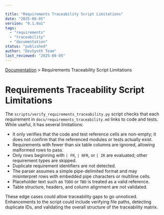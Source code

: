 ```yaml
---

title: "Requirements Traceability Script Limitations"
date: "2025-08-05"
version: "0.1.0a1"
tags:
  - "requirements"
  - "traceability"
  - "documentation"
status: "published"
author: "DevSynth Team"
last_reviewed: "2025-08-05"
---
```

<div class="breadcrumbs">
<a href="../index.md">Documentation</a> &gt; Requirements Traceability Script Limitations
</div>

# Requirements Traceability Script Limitations

The `scripts/verify_requirements_traceability.py` script checks that each requirement in `docs/requirements_traceability.md` links to code and tests. While useful, it has several limitations:

- It only verifies that the code and test reference cells are non-empty; it does not confirm that the referenced modules or tests actually exist.
- Requirements with fewer than six table columns are ignored, allowing malformed rows to pass.
- Only rows beginning with `| FR`, `| NFR`, or `| IR` are evaluated; other requirement types are skipped.
- Duplicate requirement identifiers are not detected.
- The parser assumes a simple pipe-delimited format and may misinterpret rows with embedded pipe characters or multiline cells.
- Placeholder text such as `TODO` or `TBD` is treated as a valid reference.
- Table structure, headers, and column alignment are not validated.

These edge cases could allow traceability gaps to go unnoticed. Enhancements to the script could include verifying file paths, detecting duplicate IDs, and validating the overall structure of the traceability matrix.
